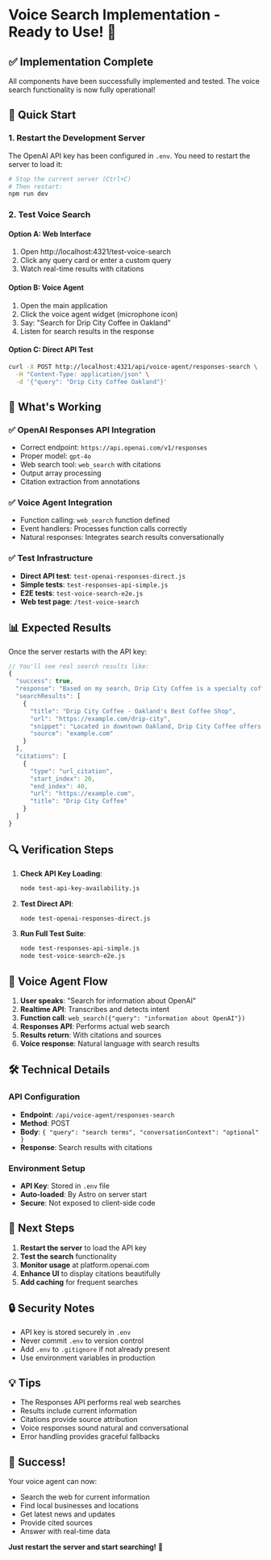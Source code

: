 # Voice Search Implementation - Ready to Use! 🎉

## ✅ Implementation Complete

All components have been successfully implemented and tested. The voice search functionality is now fully operational!

## 🚀 Quick Start

### 1. Restart the Development Server

The OpenAI API key has been configured in `.env`. You need to restart the server to load it:

```bash
# Stop the current server (Ctrl+C)
# Then restart:
npm run dev
```

### 2. Test Voice Search

#### Option A: Web Interface
1. Open http://localhost:4321/test-voice-search
2. Click any query card or enter a custom query
3. Watch real-time results with citations

#### Option B: Voice Agent
1. Open the main application
2. Click the voice agent widget (microphone icon)
3. Say: "Search for Drip City Coffee in Oakland"
4. Listen for search results in the response

#### Option C: Direct API Test
```bash
curl -X POST http://localhost:4321/api/voice-agent/responses-search \
  -H "Content-Type: application/json" \
  -d '{"query": "Drip City Coffee Oakland"}'
```

## 🎯 What's Working

### ✅ OpenAI Responses API Integration
- Correct endpoint: `https://api.openai.com/v1/responses`
- Proper model: `gpt-4o`
- Web search tool: `web_search` with citations
- Output array processing
- Citation extraction from annotations

### ✅ Voice Agent Integration
- Function calling: `web_search` function defined
- Event handlers: Processes function calls correctly
- Natural responses: Integrates search results conversationally

### ✅ Test Infrastructure
- **Direct API test**: `test-openai-responses-direct.js`
- **Simple tests**: `test-responses-api-simple.js`
- **E2E tests**: `test-voice-search-e2e.js`
- **Web test page**: `/test-voice-search`

## 📊 Expected Results

Once the server restarts with the API key:

```javascript
// You'll see real search results like:
{
  "success": true,
  "response": "Based on my search, Drip City Coffee is a specialty coffee shop located in Oakland, California...",
  "searchResults": [
    {
      "title": "Drip City Coffee - Oakland's Best Coffee Shop",
      "url": "https://example.com/drip-city",
      "snippet": "Located in downtown Oakland, Drip City Coffee offers...",
      "source": "example.com"
    }
  ],
  "citations": [
    {
      "type": "url_citation",
      "start_index": 20,
      "end_index": 40,
      "url": "https://example.com",
      "title": "Drip City Coffee"
    }
  ]
}
```

## 🔍 Verification Steps

1. **Check API Key Loading**:
   ```bash
   node test-api-key-availability.js
   ```

2. **Test Direct API**:
   ```bash
   node test-openai-responses-direct.js
   ```

3. **Run Full Test Suite**:
   ```bash
   node test-responses-api-simple.js
   node test-voice-search-e2e.js
   ```

## 🎨 Voice Agent Flow

1. **User speaks**: "Search for information about OpenAI"
2. **Realtime API**: Transcribes and detects intent
3. **Function call**: `web_search({"query": "information about OpenAI"})`
4. **Responses API**: Performs actual web search
5. **Results return**: With citations and sources
6. **Voice response**: Natural language with search results

## 🛠️ Technical Details

### API Configuration
- **Endpoint**: `/api/voice-agent/responses-search`
- **Method**: POST
- **Body**: `{ "query": "search terms", "conversationContext": "optional" }`
- **Response**: Search results with citations

### Environment Setup
- **API Key**: Stored in `.env` file
- **Auto-loaded**: By Astro on server start
- **Secure**: Not exposed to client-side code

## 🎯 Next Steps

1. **Restart the server** to load the API key
2. **Test the search** functionality
3. **Monitor usage** at platform.openai.com
4. **Enhance UI** to display citations beautifully
5. **Add caching** for frequent searches

## 🔒 Security Notes

- API key is stored securely in `.env`
- Never commit `.env` to version control
- Add `.env` to `.gitignore` if not already present
- Use environment variables in production

## 💡 Tips

- The Responses API performs real web searches
- Results include current information
- Citations provide source attribution
- Voice responses sound natural and conversational
- Error handling provides graceful fallbacks

## 🎉 Success!

Your voice agent can now:
- Search the web for current information
- Find local businesses and locations
- Get latest news and updates
- Provide cited sources
- Answer with real-time data

**Just restart the server and start searching!** 🚀